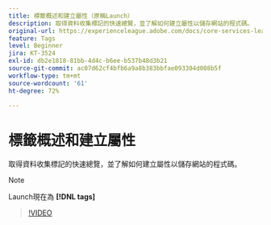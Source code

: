 ```yaml
---
title: 標籤概述和建立屬性（原稱Launch）
description: 取得資料收集標記的快速總覽，並了解如何建立屬性以儲存網站的程式碼。
original-url: https://experienceleague.adobe.com/docs/core-services-learn/tutorials/launch-web/launch-overview-and-creating-properties.html
feature: Tags
level: Beginner
jira: KT-3524
exl-id: db2e1818-81bb-4d4c-b6ee-b537b48d3b21
source-git-commit: ac07d62cf4bfb6a9a8b383bbfae093304d008b5f
workflow-type: tm+mt
source-wordcount: '61'
ht-degree: 72%

---
```


# 標籤概述和建立屬性

取得資料收集標記的快速總覽，並了解如何建立屬性以儲存網站的程式碼。

>[!NOTE]
>
> Launch現在為 **[!DNL tags]**

>[!VIDEO](https://video.tv.adobe.com/v/28727/?quality=12&learn=on)
